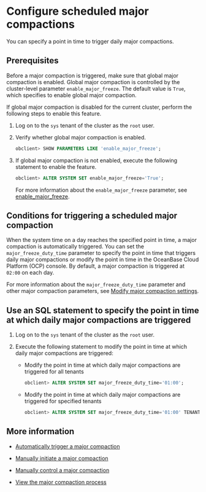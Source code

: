 # Configure scheduled major compactions

You can specify a point in time to trigger daily major compactions.

## Prerequisites

Before a major compaction is triggered, make sure that global major compaction is enabled. Global major compaction is controlled by the cluster-level parameter `enable_major_freeze`. The default value is `True`, which specifies to enable global major compaction.

If global major compaction is disabled for the current cluster, perform the following steps to enable this feature.

1. Log on to the `sys` tenant of the cluster as the `root` user.

2. Verify whether global major compaction is enabled.

   ```sql
   obclient> SHOW PARAMETERS LIKE 'enable_major_freeze';
   ```

3. If global major compaction is not enabled, execute the following statement to enable the feature.

   ```sql
   obclient> ALTER SYSTEM SET enable_major_freeze='True';
   ```

   For more information about the `enable_major_freeze` parameter, see [enable_major_freeze](../../../../5.system-reference/1.system-configuration-items/3.cluster-level-configuration-items/72.enable_major_freeze.md).

## Conditions for triggering a scheduled major compaction

When the system time on a day reaches the specified point in time, a major compaction is automatically triggered. You can set the `major_freeze_duty_time` parameter to specify the point in time that triggers daily major compactions or modify the point in time in the OceanBase Cloud Platform (OCP) console. By default, a major compaction is triggered at `02:00` on each day.

For more information about the `major_freeze_duty_time` parameter and other major compaction parameters, see [Modify major compaction settings](../2.merge-management/7.modify-a-merge-configuration.md).

## Use an SQL statement to specify the point in time at which daily major compactions are triggered

1. Log on to the `sys` tenant of the cluster as the `root` user.

2. Execute the following statement to modify the point in time at which daily major compactions are triggered:

   * Modify the point in time at which daily major compactions are triggered for all tenants

      ```sql
      obclient> ALTER SYSTEM SET major_freeze_duty_time='01:00';
      ```

   * Modify the point in time at which daily major compactions are triggered for specified tenants

      ```sql
      obclient> ALTER SYSTEM SET major_freeze_duty_time='01:00' TENANT=tenant1, tenant2;
      ```

## More information

* [Automatically trigger a major compaction](2.automatic-merge-triggering.md)

* [Manually initiate a major compaction](4.manually-trigger-a-merge.md)

* [Manually control a major compaction](5.manually-control-a-merge.md)

* [View the major compaction process](5.view-merge-process.md)
